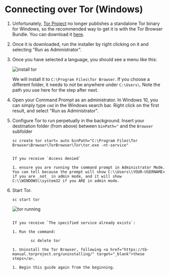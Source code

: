 # Connecting over Tor (Windows)

<!-- @TODO audit -->

1.  Unfortunately, <a href="https://torproject.org" target="_blank">Tor Project</a> no longer publishes a standalone Tor binary for Windows, so the recommended way to get it is with the Tor Browser Bundle. You can download it <a href="https://www.torproject.org/download/" target="_blank">here</a>.

1.  Once it is downloaded, run the installer by right clicking on it and selecting "Run as Administrator".

1.  Once you have selected a language, you should see a menu like this:

     <!-- @TODO -->

    ![install tor](./assets/tor-install.png)

    We will install it to `C:\Program Files\Tor Browser`. If you choose a different folder, it needs to _not_ be anywhere under `C:\Users\`. Note the path you use here for the step after next.

1.  Open your Command Prompt as an administrator. In Windows 10, you can simply type `cmd` in the Windows search bar. Right click on the first result, and select "Run as Administrator".

1.  Configure Tor to run perpetually in the background. Insert your destination folder (from above) between `binPath="` and the `Browser` subfolder

        sc create tor start= auto binPath="C:\Program Files\Tor Browser\Browser\TorBrowser\Tor\tor.exe -nt-service"

    ```admonish warning title="Troubleshooting"

    If you receive `Access denied`

    1. ensure you are running the command prompt in Administrator Mode. You can tell because the prompt will show C:\\Users\\YOUR-USERNAME> if you are _not_ in admin mode, and it will show C:\\WINDOWS\\system32 if you ARE in admin mode.
    ```

1.  Start Tor.

        sc start tor

    <!-- @TODO -->

    ![tor running](./assets/tor-running.png)

    ```admonish warning title="Troubleshooting"

    If you receive `The specified service already exists`:

    1. Run the command:

            sc delete tor

    1. Uninstall the Tor Browser, following <a href="https://tb-manual.torproject.org/uninstalling/" target="_blank">these steps</a>.

    1. Begin this guide again from the beginning.
    ```
